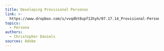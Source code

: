 ```yaml
---
title: Developing Provisional Personas
link: >-
  https://www.dropbox.com/s/vvqdkt8upf12hyh/07.17.14_Provisional-Personas.pdf?dl=0
topics:
  - Persona
authors:
  - Christopher Daniels
sources: Adobe
---
```


